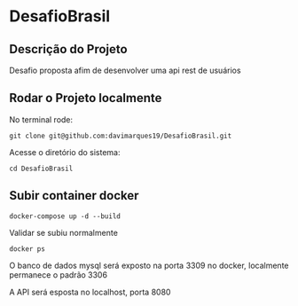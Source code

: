 # DesafioBrasil

## Descrição do Projeto
<p align="justify"> Desafio proposta afim de desenvolver uma api rest de usuários </p>

## Rodar o Projeto localmente
<p align="justify"> No terminal rode: </p>

```
git clone git@github.com:davimarques19/DesafioBrasil.git
```
<p align="justify"> Acesse o diretório do sistema: </p>

```
cd DesafioBrasil
```

## Subir container docker
```
docker-compose up -d --build
```
<p align="justify"> Validar se subiu normalmente </p>

```
docker ps
```
<p align="justify"> O banco de dados mysql será exposto na porta 3309 no docker, localmente permanece o padrão 3306</p>
<p align="justify"> A API será esposta no localhost, porta 8080</p>

